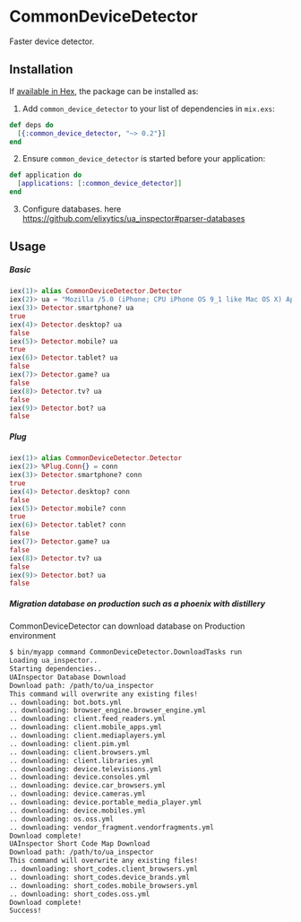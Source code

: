 # CommonDeviceDetector

Faster device detector.

## Installation

If [available in Hex](https://hex.pm/docs/publish), the package can be installed as:

1. Add `common_device_detector` to your list of dependencies in `mix.exs`:

```elixir
def deps do
  [{:common_device_detector, "~> 0.2"}]
end
```

2. Ensure `common_device_detector` is started before your application:

```elixir
def application do
  [applications: [:common_device_detector]]
end
```

3. Configure databases. here
https://github.com/elixytics/ua_inspector#parser-databases


## Usage

##### Basic

```elixir
iex(1)> alias CommonDeviceDetector.Detector
iex(2)> ua = "Mozilla /5.0 (iPhone; CPU iPhone OS 9_1 like Mac OS X) AppleWebKit/601.1.46 (KHTML, like Gecko) Version/9.0 Mobile/13B5110e Safari/601.1"
iex(3)> Detector.smartphone? ua
true
iex(4)> Detector.desktop? ua
false
iex(5)> Detector.mobile? ua
true
iex(6)> Detector.tablet? ua
false
iex(7)> Detector.game? ua
false
iex(8)> Detector.tv? ua
false
iex(9)> Detector.bot? ua
false
```

##### Plug

```elixir
iex(1)> alias CommonDeviceDetector.Detector
iex(2)> %Plug.Conn{} = conn
iex(3)> Detector.smartphone? conn
true
iex(4)> Detector.desktop? conn
false
iex(5)> Detector.mobile? conn
true
iex(6)> Detector.tablet? conn
false
iex(7)> Detector.game? ua
false
iex(8)> Detector.tv? ua
false
iex(9)> Detector.bot? ua
false
```

##### Migration database on production such as a phoenix with distillery

CommonDeviceDetector can download database on Production environment

```zsh
$ bin/myapp command CommonDeviceDetector.DownloadTasks run
Loading ua_inspector..
Starting dependencies..
UAInspector Database Download
Download path: /path/to/ua_inspector
This command will overwrite any existing files!
.. downloading: bot.bots.yml
.. downloading: browser_engine.browser_engine.yml
.. downloading: client.feed_readers.yml
.. downloading: client.mobile_apps.yml
.. downloading: client.mediaplayers.yml
.. downloading: client.pim.yml
.. downloading: client.browsers.yml
.. downloading: client.libraries.yml
.. downloading: device.televisions.yml
.. downloading: device.consoles.yml
.. downloading: device.car_browsers.yml
.. downloading: device.cameras.yml
.. downloading: device.portable_media_player.yml
.. downloading: device.mobiles.yml
.. downloading: os.oss.yml
.. downloading: vendor_fragment.vendorfragments.yml
Download complete!
UAInspector Short Code Map Download
Download path: /path/to/ua_inspector
This command will overwrite any existing files!
.. downloading: short_codes.client_browsers.yml
.. downloading: short_codes.device_brands.yml
.. downloading: short_codes.mobile_browsers.yml
.. downloading: short_codes.oss.yml
Download complete!
Success!
```
